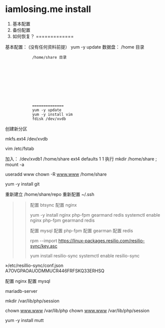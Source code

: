 # iamlosing.me install

1.  基本配置
2.  备份配置
3.  如何恢复？
=============


基本配置：  (没有任何资料前提）
      yum -y update 
        数据盘：
            /home 目录
                
                
                /home/share 目录
                    
                      








                ==============
                yum -y update
                yum -y install vim
                fdisk /dev/xvdb 
创建新分区 

mkfs.ext4 /dev/xvdb

vim /etc/fstab 

加入： /dev/xvdb1 /home/share  ext4  defaults 1 1 
执行  mkdir /home/share ;  mount -a

useradd  www
chown -R www.www /home/share


yum -y install git


重新建立 /home/share/repo 
重新配置   ~/.ssh


>>
>>配置 btsync
>>配置 nginx
>>
>>yum -y install nginx  php-fpm  gearmand redis
>>systemctl enable nginx  php-fpm gearmand redis
>>
>>配置 mysql 
>>配置 php-fpm
>>配置 gearman
>>配置 redis
>>
>>
>>
>>rpm --import https://linux-packages.resilio.com/resilio-sync/key.asc
>>
>>yum install resilio-sync
>>systemctl  enable resilio-sync
>>
>>
»/etc/resillio-sync/conf.json
A7OVGPAOAUODMMUCR446FRFSKQ33ERHSQ



配置 nginx
配置 mysql 





mariadb-server


mkdir /var/lib/php/session

chown www.www /var/lib/php
chown www.www /var/lib/php/session



yum -y install mutt
